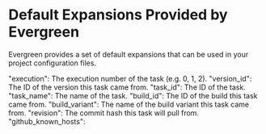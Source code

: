 # Default Expansions Provided by Evergreen

Evergreen provides a set of default expansions that can be used in your project configuration files.

"execution": The execution number of the task (e.g. 0, 1, 2).
"version_id": The ID of the version this task came from.
"task_id": The ID of the task.
"task_name": The name of the task.
"build_id": The ID of the build this task came from.
"build_variant": The name of the build variant this task came from.
"revision": The commit hash this task will pull from.
"github_known_hosts":
